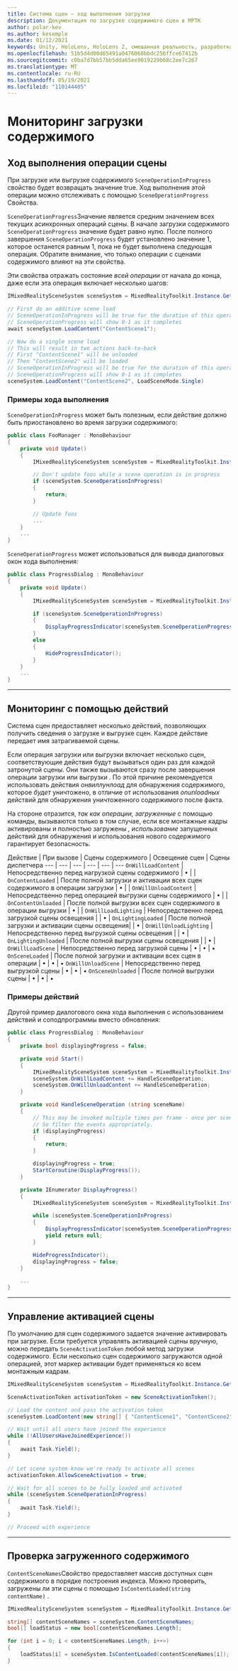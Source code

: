 ```yaml
---
title: Система сцен — ход выполнения загрузки
description: Документация по загрузке содержимого сцен в МРТК
author: polar-kev
ms.author: kesemple
ms.date: 01/12/2021
keywords: Unity, HoloLens, HoloLens 2, смешанная реальность, разработка, MRTK
ms.openlocfilehash: 51b5d4d00d65491a0476068bbdc256ffce67412b
ms.sourcegitcommit: c0ba7d7bb57bb5dda65ee9019229b68c2ee7c267
ms.translationtype: MT
ms.contentlocale: ru-RU
ms.lasthandoff: 05/19/2021
ms.locfileid: "110144405"
---
```

# <a name="monitoring-content-loading"></a>Мониторинг загрузки содержимого

## <a name="scene-operation-progress"></a>Ход выполнения операции сцены

При загрузке или выгрузке содержимого `SceneOperationInProgress` свойство будет возвращать значение true. Ход выполнения этой операции можно отслеживать с помощью `SceneOperationProgress` Свойства.

`SceneOperationProgress`Значение является средним значением всех текущих асинхронных операций сцены. В начале загрузки содержимого `SceneOperationProgress` значение будет равно нулю. После полного завершения `SceneOperationProgress` будет установлено значение 1, которое останется равным 1, пока не будет выполнена следующая операция. Обратите внимание, что только операции с сценами содержимого влияют на эти свойства.

Эти свойства отражать состояние *всей операции* от начала до конца, даже если эта операция включает несколько шагов:

```c#
IMixedRealitySceneSystem sceneSystem = MixedRealityToolkit.Instance.GetService<IMixedRealitySceneSystem>();

// First do an additive scene load
// SceneOperationInProgress will be true for the duration of this operation
// SceneOperationProgress will show 0-1 as it completes
await sceneSystem.LoadContent("ContentScene1");

// Now do a single scene load
// This will result in two actions back-to-back
// First "ContentScene1" will be unloaded
// Then "ContentScene2" will be loaded
// SceneOperationInProgress will be true for the duration of this operation
// SceneOperationProgress will show 0-1 as it completes
sceneSystem.LoadContent("ContentScene2", LoadSceneMode.Single)
```

### <a name="progress-examples"></a>Примеры хода выполнения

`SceneOperationInProgress` может быть полезным, если действие должно быть приостановлено во время загрузки содержимого:

```c#
public class FooManager : MonoBehaviour
{
    private void Update()
    {
        IMixedRealitySceneSystem sceneSystem = MixedRealityToolkit.Instance.GetService<IMixedRealitySceneSystem>();

        // Don't update foos while a scene operation is in progress
        if (sceneSystem.SceneOperationInProgress)
        {
            return;
        }

        // Update foos
        ...
    }
    ...
}
```

`SceneOperationProgress` может использоваться для вывода диалоговых окон хода выполнения:

```c#
public class ProgressDialog : MonoBehaviour
{
    private void Update()
    {
        IMixedRealitySceneSystem sceneSystem = MixedRealityToolkit.Instance.GetService<IMixedRealitySceneSystem>();

        if (sceneSystem.SceneOperationInProgress)
        {
            DisplayProgressIndicator(sceneSystem.SceneOperationProgress);
        }
        else
        {
            HideProgressIndicator();
        }
    }
    ...
}
```

---

## <a name="monitoring-with-actions"></a>Мониторинг с помощью действий

Система сцен предоставляет несколько действий, позволяющих получить сведения о загрузке и выгрузке сцен. Каждое действие передает имя затрагиваемой сцены.

Если операция загрузки или выгрузки включает несколько сцен, соответствующие действия будут вызываться один раз для каждой затронутой сцены. Они также вызываются сразу после завершения операции загрузки или выгрузки *.* По этой причине рекомендуется использовать действия *онвиллунлоад* для обнаружения содержимого, которое *будет* уничтожено, в отличие от использования *onunloadных* действий для обнаружения уничтоженного содержимого после факта.

На стороне отразится, *так как операции, загруженные* с помощью команды, вызываются только в том случае, если все монтажные кадры активированы и полностью загружены *, использование* запущенных действий для обнаружения и использования нового содержимого гарантирует безопасность.

Действие | При вызове | Сцены содержимого | Освещение сцен | Сцены диспетчера
--- | --- | --- | --- | --- | ---
`OnWillLoadContent` | Непосредственно перед нагрузкой сцены содержимого | • | |  
`OnContentLoaded` | После полной загрузки и активации всех сцен содержимого в операции загрузки | • | |
`OnWillUnloadContent` | Непосредственно перед операцией выгрузки сцены содержимого | • | |
`OnContentUnloaded` | После полной выгрузки всех сцен содержимого в операции выгрузки | • | |
`OnWillLoadLighting` | Непосредственно перед загрузкой сцены освещения | | • |
`OnLightingLoaded` | После полной загрузки и активации сцены освещения| | • |
`OnWillUnloadLighting` | Непосредственно перед выгрузкой сцены освещения | | • |
`OnLightingUnloaded` | После полной выгрузки сцены освещения | | • |
`OnWillLoadScene` | Непосредственно перед загрузкой сцены | • | • | •
`OnSceneLoaded` | После полной загрузки и активации всех сцен в операции | • | • | •
`OnWillUnloadScene` | Непосредственно перед выгрузкой сцены | • | • | •
`OnSceneUnloaded` | После полной выгрузки сцены |  • | • | •

### <a name="action-examples"></a>Примеры действий

Другой пример диалогового окна хода выполнения с использованием действий и соподпрограммы вместо обновления:

```c#
public class ProgressDialog : MonoBehaviour
{
    private bool displayingProgress = false;

    private void Start()
    {
        IMixedRealitySceneSystem sceneSystem = MixedRealityToolkit.Instance.GetService<IMixedRealitySceneSystem>();
        sceneSystem.OnWillLoadContent += HandleSceneOperation;
        sceneSystem.OnWillUnloadContent += HandleSceneOperation;
    }

    private void HandleSceneOperation (string sceneName)
    {
        // This may be invoked multiple times per frame - once per scene being loaded or unloaded.
        // So filter the events appropriately.
        if (displayingProgress)
        {
            return;
        }

        displayingProgress = true;
        StartCoroutine(DisplayProgress());
    }

    private IEnumerator DisplayProgress()
    {
        IMixedRealitySceneSystem sceneSystem = MixedRealityToolkit.Instance.GetService<IMixedRealitySceneSystem>();

        while (sceneSystem.SceneOperationInProgress)
        {
            DisplayProgressIndicator(sceneSystem.SceneOperationProgress);
            yield return null;
        }

        HideProgressIndicator();
        displayingProgress = false;
    }

    ...
}
```

---

## <a name="controlling-scene-activation"></a>Управление активацией сцены

По умолчанию для сцен содержимого задается значение активировать при загрузке. Если требуется управлять активацией сцены вручную, можно передать `SceneActivationToken` любой метод загрузки содержимого. Если несколько сцен содержимого загружаются одной операцией, этот маркер активации будет применяться ко всем монтажным кадрам.

```c#
IMixedRealitySceneSystem sceneSystem = MixedRealityToolkit.Instance.GetService<IMixedRealitySceneSystem>();

SceneActivationToken activationToken = new SceneActivationToken();

// Load the content and pass the activation token
sceneSystem.LoadContent(new string[] { "ContentScene1", "ContentScene2", "ContentScene3" }, LoadSceneMode.Additive, activationToken);

// Wait until all users have joined the experience
while (!AllUsersHaveJoinedExperience())
{
    await Task.Yield();
}

// Let scene system know we're ready to activate all scenes
activationToken.AllowSceneActivation = true;

// Wait for all scenes to be fully loaded and activated
while (sceneSystem.SceneOperationInProgress)
{
    await Task.Yield();
}

// Proceed with experience
```

---

## <a name="checking-which-content-is-loaded"></a>Проверка загруженного содержимого

`ContentSceneNames`Свойство предоставляет массив доступных сцен содержимого в порядке построения индекса. Можно проверить, загружены ли эти сцены с помощью `IsContentLoaded(string contentName)` .

```c#
IMixedRealitySceneSystem sceneSystem = MixedRealityToolkit.Instance.GetService<IMixedRealitySceneSystem>();

string[] contentSceneNames = sceneSystem.ContentSceneNames;
bool[] loadStatus = new bool[contentSceneNames.Length];

for (int i = 0; i < contentSceneNames.Length; i++>)
{
    loadStatus[i] = sceneSystem.IsContentLoaded(contentSceneNames[i]);
}
```
